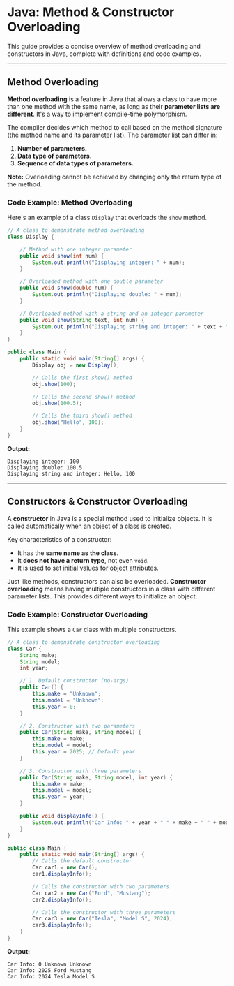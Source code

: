# Java: Method & Constructor Overloading

This guide provides a concise overview of method overloading and constructors in Java, complete with definitions and code examples.

-----

## Method Overloading

**Method overloading** is a feature in Java that allows a class to have more than one method with the same name, as long as their **parameter lists are different**. It's a way to implement compile-time polymorphism.

The compiler decides which method to call based on the method signature (the method name and its parameter list). The parameter list can differ in:

1.  **Number of parameters.**
2.  **Data type of parameters.**
3.  **Sequence of data types of parameters.**

**Note:** Overloading cannot be achieved by changing only the return type of the method.

### Code Example: Method Overloading

Here's an example of a class `Display` that overloads the `show` method.

```java
// A class to demonstrate method overloading
class Display {

    // Method with one integer parameter
    public void show(int num) {
        System.out.println("Displaying integer: " + num);
    }

    // Overloaded method with one double parameter
    public void show(double num) {
        System.out.println("Displaying double: " + num);
    }

    // Overloaded method with a string and an integer parameter
    public void show(String text, int num) {
        System.out.println("Displaying string and integer: " + text + ", " + num);
    }
}

public class Main {
    public static void main(String[] args) {
        Display obj = new Display();

        // Calls the first show() method
        obj.show(100);

        // Calls the second show() method
        obj.show(100.5);

        // Calls the third show() method
        obj.show("Hello", 100);
    }
}
```

**Output:**

```
Displaying integer: 100
Displaying double: 100.5
Displaying string and integer: Hello, 100
```

-----

## Constructors & Constructor Overloading

A **constructor** in Java is a special method used to initialize objects. It is called automatically when an object of a class is created.

Key characteristics of a constructor:

  * It has the **same name as the class**.
  * It **does not have a return type**, not even `void`.
  * It is used to set initial values for object attributes.

Just like methods, constructors can also be overloaded. **Constructor overloading** means having multiple constructors in a class with different parameter lists. This provides different ways to initialize an object.

### Code Example: Constructor Overloading

This example shows a `Car` class with multiple constructors.

```java
// A class to demonstrate constructor overloading
class Car {
    String make;
    String model;
    int year;

    // 1. Default constructor (no-args)
    public Car() {
        this.make = "Unknown";
        this.model = "Unknown";
        this.year = 0;
    }

    // 2. Constructor with two parameters
    public Car(String make, String model) {
        this.make = make;
        this.model = model;
        this.year = 2025; // Default year
    }

    // 3. Constructor with three parameters
    public Car(String make, String model, int year) {
        this.make = make;
        this.model = model;
        this.year = year;
    }

    public void displayInfo() {
        System.out.println("Car Info: " + year + " " + make + " " + model);
    }
}

public class Main {
    public static void main(String[] args) {
        // Calls the default constructor
        Car car1 = new Car();
        car1.displayInfo();

        // Calls the constructor with two parameters
        Car car2 = new Car("Ford", "Mustang");
        car2.displayInfo();

        // Calls the constructor with three parameters
        Car car3 = new Car("Tesla", "Model S", 2024);
        car3.displayInfo();
    }
}
```

**Output:**

```
Car Info: 0 Unknown Unknown
Car Info: 2025 Ford Mustang
Car Info: 2024 Tesla Model S
```